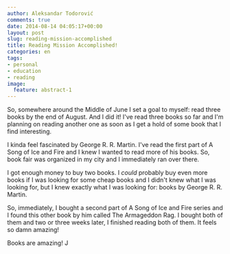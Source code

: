 ```yaml
---
author: Aleksandar Todorović
comments: true
date: 2014-08-14 04:05:17+00:00
layout: post
slug: reading-mission-accomplished
title: Reading Mission Accomplished!
categories: en
tags:
- personal
- education
- reading
image:
  feature: abstract-1
---
```


So, somewhere around the Middle of June I set a goal to myself: read three books by the end of August. And I did it! I've read three books so far and I'm planning on reading another one as soon as I get a hold of some book that I find interesting.

I kinda feel fascinated by George R. R. Martin. I've read the first part of A Song of Ice and Fire and I knew I wanted to read more of his books. So, book fair was organized in my city and I immediately ran over there.

I got enough money to buy two books. I _could_ probably buy even more books if I was looking for some cheap books and I didn't knew what I was looking for, but I knew exactly what I was looking for: books by George R. R. Martin.

So, immediately, I bought a second part of A Song of Ice and Fire series and I found this other book by him called The Armageddon Rag. I bought both of them and two or three weeks later, I finished reading both of them. It feels so damn amazing!

Books are amazing! J
